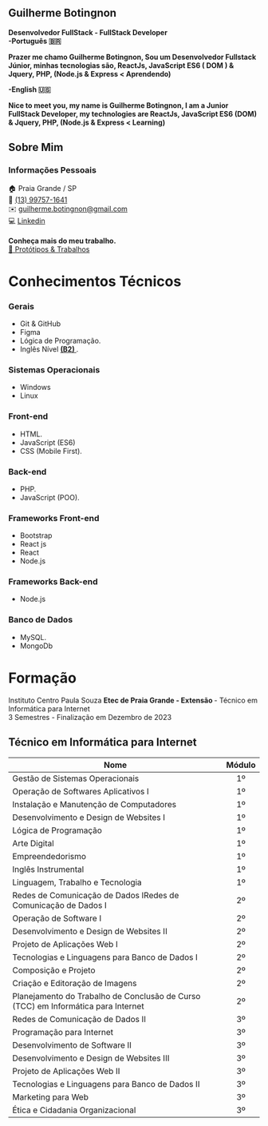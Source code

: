 ## Guilherme Botingnon

<strong> Desenvolvedor FullStack - FullStack Developer </strong>
<strong>
<br>
-Português 🇧🇷

Prazer me chamo Guilherme Botingnon, Sou um Desenvolvedor Fullstack Júnior, minhas tecnologias são, ReactJs, JavaScript ES6 ( DOM ) & Jquery, PHP, (Node.js & Express < Aprendendo)

-English 🇺🇸

Nice to meet you, my name is Guilherme Botingnon, I am a Junior FullStack Developer, my technologies are ReactJs, JavaScript ES6 (DOM) & Jquery, PHP, (Node.js & Express < Learning)

</strong>

## Sobre Mim

### Informações Pessoais

🏠 Praia Grande / SP <br>
📱 <a href="https://api.whatsapp.com/send?phone=5513997571641">(13) 99757-1641</a> <br>
✉️ <a href="mailto:guilherme.botingnon@gmail.com">guilherme.botingnon@gmail.com</a> <br>
💻 [Linkedin](https://www.linkedin.com/in/guilherme-botingnon-a032a3278/)
<br> <br>
<strong> Conheça mais do meu trabalho. </strong> <br>
<a href="Protótipo"> 💼 Protótipos & Trabalhos </a>

# Conhecimentos Técnicos

### Gerais

- Git & GitHub
- Figma
- Lógica de Programação.
- Inglês Nível <strong> <a href="https://cert.efset.org/VXtMSb"> (B2) </a> </strong>.

### Sistemas Operacionais

- Windows
- Linux

### Front-end

- HTML.
- JavaScript (ES6)
- CSS (Mobile First).

### Back-end

- PHP.
- JavaScript (POO).

### Frameworks Front-end

- Bootstrap
- React js
- React
- Node.js

### Frameworks Back-end

- Node.js

### Banco de Dados
- MySQL.
- MongoDb

# Formação

Instituto Centro Paula Souza <strong> Etec de Praia Grande - Extensão </strong> - Técnico em Informática para Internet <br>
3 Semestres - Finalização em Dezembro de 2023

## Técnico em Informática para Internet

| Nome                                                                              | Módulo |
| --------------------------------------------------------------------------------- | :----: |
| Gestão de Sistemas Operacionais                                                   |   1º   |
| Operação de Softwares Aplicativos I                                               |   1º   |
| Instalação e Manutenção de Computadores                                           |   1º   |
| Desenvolvimento e Design de Websites I                                            |   1º   |
| Lógica de Programação                                                             |   1º   |
| Arte Digital                                                                      |   1º   |
| Empreendedorismo                                                                  |   1º   |
| Inglês Instrumental                                                               |   1º   |
| Linguagem, Trabalho e Tecnologia                                                  |   1º   |
| Redes de Comunicação de Dados IRedes de Comunicação de Dados I                    |   2º   |
| Operação de Software I                                                            |   2º   |
| Desenvolvimento e Design de Websites II                                           |   2º   |
| Projeto de Aplicações Web I                                                       |   2º   |
| Tecnologias e Linguagens para Banco de Dados I                                    |   2º   |
| Composição e Projeto                                                              |   2º   |
| Criação e Editoração de Imagens                                                   |   2º   |
| Planejamento do Trabalho de Conclusão de Curso (TCC) em Informática para Internet |   2º   |
| Redes de Comunicação de Dados II                                                  |   3º   |
| Programação para Internet                                                         |   3º   |
| Desenvolvimento de Software II                                                    |   3º   |
| Desenvolvimento e Design de Websites III                                          |   3º   |
| Projeto de Aplicações Web II                                                      |   3º   |
| Tecnologias e Linguagens para Banco de Dados II                                   |   3º   |
| Marketing para Web                                                                |   3º   |
| Ética e Cidadania Organizacional                                                  |   3º   |

<br><br>
